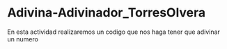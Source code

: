 # Adivina-Adivinador_TorresOlvera
En esta actividad realizaremos un codigo que nos haga tener que adivinar un numero
